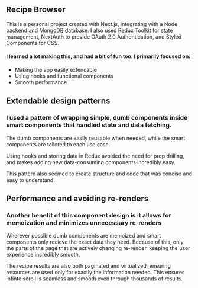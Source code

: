 ## Recipe Browser

This is a personal project created with Next.js, integrating with a Node backend and MongoDB database. I also used Redux Toolkit for state management, NextAuth to provide OAuth 2.0 Authentication, and Styled-Components for CSS.

#### I learned a lot making this, and had a bit of fun too. I primarily focused on:

- Making the app easily extendable
- Using hooks and functional components
- Smooth performance

## Extendable design patterns

### I used a pattern of wrapping simple, dumb components inside smart components that handled state and data fetching.

The dumb components are easily reusable when needed, while the smart components are tailored to each use case.

Using hooks and storing data in Redux avoided the need for prop drilling, and makes adding new data-consuming components incredibly easy.

This pattern also seemed to create structure and code that was concise and easy to understand.

## Performance and avoiding re-renders

### Another benefit of this component design is it allows for memoization and minimizes unnecessary re-renders

Wherever possible dumb components are memoized and smart components only recieve the exact data they need. Because of this, only the parts of the page that are actively changing re-render, keeping the user experience incredibly smooth.

The recipe results are also both paginated and virtualized, ensuring resources are used only for exactly the information needed. This ensures infinte scroll is seamless and smooth even through thousands of results.
